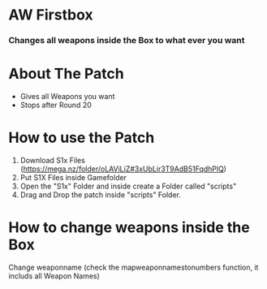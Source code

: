 # AW Firstbox

### Changes all weapons inside the Box to what ever you want

# About The Patch
- Gives all Weapons you want
- Stops after Round 20

# How to use the Patch
1. Download S1x Files (https://mega.nz/folder/oLAViLiZ#3xUbLir3T9AdB51FqdhPlQ)
2. Put S1X Files inside Gamefolder
3. Open the "S1x" Folder and inside create a Folder called "scripts"
4. Drag and Drop the patch inside "scripts" Folder.

# How to change weapons inside the Box

Change weaponname (check the mapweaponnamestonumbers function, it includs all Weapon Names)



